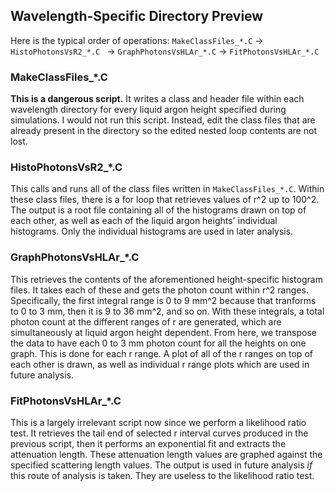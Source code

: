 ## Wavelength-Specific Directory Preview
Here is the typical order of operations:
`MakeClassFiles_*.C` -> `HistoPhotonsVsR2_*.C ` -> `GraphPhotonsVsHLAr_*.C` -> `FitPhotonsVsHLAr_*.C`

### MakeClassFiles_*.C
**This is a dangerous script.** It writes a class and header file within each wavelength directory for every liquid argon height specified
during simulations. I would not run this script. Instead, edit the class files that are already present in the directory so the edited nested
loop contents are not lost.

### HistoPhotonsVsR2_*.C
This calls and runs all of the class files written in `MakeClassFiles_*.C`. Within these class files, there is a for loop that retrieves values
of r^2 up to 100^2. The output is a root file containing all of the histograms drawn on top of each other, as well as each of the liquid argon heights'
individual histograms. Only the individual histograms are used in later analysis.

### GraphPhotonsVsHLAr_*.C
This retrieves the contents of the aforementioned height-specific histogram files. It takes each of these and gets the photon count within
r^2 ranges. Specifically, the first integral range is 0 to 9 mm^2 because that tranforms to 0 to 3 mm, then it is 9 to 36 mm^2, and so on.
With these integrals, a total photon count at the different ranges of r are generated, which are simultaneously at liquid argon height dependent.
From here, we transpose the data to have each 0 to 3 mm photon count for all the heights on one graph. This is done for each r range. A plot of all
of the r ranges on top of each other is drawn, as well as individual r range plots which are used in future analysis.

### FitPhotonsVsHLAr_*.C
This is a largely irrelevant script now since we perform a likelihood ratio test. It retrieves the tail end of selected r interval curves produced
in the previous script, then it performs an exponential fit and extracts the attenuation length. These attenuation length values are graphed against
the specified scattering length values. The output is used in future analysis *if* this route of analysis is taken. They are useless to the likelihood
ratio test.
